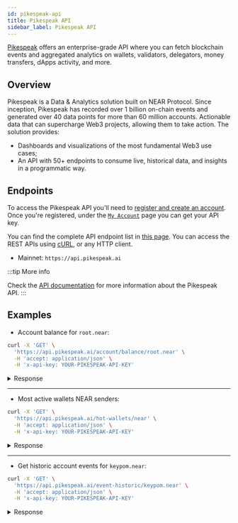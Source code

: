 ```yaml
---
id: pikespeak-api
title: Pikespeak API
sidebar_label: Pikespeak API
---
```


[Pikespeak](https://pikespeak.ai) offers an enterprise-grade API where you can fetch blockchain events and aggregated analytics on wallets, validators, delegators, money transfers, dApps activity, and more.

## Overview

Pikespeak is a Data & Analytics solution built on NEAR Protocol.
Since inception, Pikespeak has recorded over 1 billion on-chain events and generated over 40 data points for more than 60 million accounts. Actionable data that can supercharge Web3 projects, allowing them to take action.
The solution provides:

- Dashboards and visualizations of the most fundamental Web3 use cases;
- An API with 50+ endpoints to consume live, historical data, and insights in a programmatic way.


## Endpoints

To access the Pikespeak API you'll need to [register and create an account](https://pikespeak.ai/plans). Once you're registered, under the [`My Account`](https://pikespeak.ai/myaccount) page you can get your API key.

You can find the complete API endpoint list in [this page](https://doc.pikespeak.ai/).
You can access the REST APIs using [cURL](http://curl.se), or any HTTP client.

- Mainnet: `https://api.pikespeak.ai`

:::tip More info

Check the [API documentation](https://doc.pikespeak.ai/) for more information about the Pikespeak API.
:::

## Examples

- Account balance for `root.near`:

```sh
curl -X 'GET' \
  'https://api.pikespeak.ai/account/balance/root.near' \
  -H 'accept: application/json' \
  -H 'x-api-key: YOUR-PIKESPEAK-API-KEY'
```

<details>
  <summary> Response </summary>

```json
[
  {
    "contract": "Near",
    "amount": 5796.337470826706,
    "symbol": "NEAR",
    "isParsed": true,
    "icon": "data:image/png;base64,iVBORw0KGgoAAAANSUhEUgAAA2AAAANgCAIAAADF8JzzAAA...
  }
]
```

</details>

---

- Most active wallets NEAR senders:

```sh
curl -X 'GET' \
  'https://api.pikespeak.ai/hot-wallets/near' \
  -H 'accept: application/json' \
  -H 'x-api-key: YOUR-PIKESPEAK-API-KEY'
```

<details>
  <summary> Response </summary>

```json
{
  "totalAmount": "43620883.893401468080059376309428",
  "totalUSDValue": "0",
  "topAccounts": [
    {
      "account": "jap1m48ko2uu.users.kaiching",
      "amount": "0.00642925390730650000000",
      "txCount": "1",
      "usdValue": "0"
    },
    {
      "account": "jb6050zkcoky.users.kaiching",
      "amount": "0.00924935417618550000000",
      "txCount": "1",
      "usdValue": "0"
    },
    ...
    ]
}
```

</details>

---

- Get historic account events for `keypom.near`:

```sh
curl -X 'GET' \
  'https://api.pikespeak.ai/event-historic/keypom.near' \
  -H 'accept: application/json' \
  -H 'x-api-key: YOUR-PIKESPEAK-API-KEY'
```

<details>
  <summary> Response </summary>

```json
[
  {
    "direction": "send",
    "transaction_id": "Beh3TGHXWveH7n2aWmPoVUsFMuMSWUyKStZNccYbnUJA",
    "receipt_id": "DvMhKedP25koZTw2RJ2DW3A8Ch4C7FsrZQZFv8hNCRkk",
    "index": 0,
    "sender": "keypom.near",
    "receiver": "chaotictempest.near",
    "type": "NEAR_TRANSFER",
    "block_height": "132716642",
    "timestamp": "1731632151999",
    "transaction_type": "SEND_RECEIVE",
    "token": null,
    "2fa": false,
    "amount": "5.00000000000000000000000",
    "transaction_view": {
      "type": "NEAR_TRANSFER",
      "index": 0,
      "amount": 5,
      "sender": "keypom.near",
      "status": true,
      "two_fa": false,
      "receiver": "chaotictempest.near",
      "timestamp": 1731635751999756300,
      "receipt_id": "DvMhKedP25koZTw2RJ2DW3A8Ch4C7FsrZQZFv8hNCRkk",
      "block_height": 132716642,
      "transaction_id": "Beh3TGHXWveH7n2aWmPoVUsFMuMSWUyKStZNccYbnUJA",
      "transaction_type": "SEND_RECEIVE"
    },
    "amount_numeric": "5.00000000000000000000000"
  },
  ...
]
```

</details>
